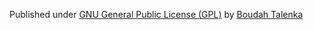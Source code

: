 Published under [GNU General Public License (GPL)](https://gnu.org/licenses/gpl) by [Boudah Talenka](http://boudah.pl)